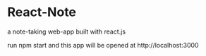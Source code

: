 # React-Note
a note-taking web-app built with react.js

run npm start and this app will be opened at http://localhost:3000
